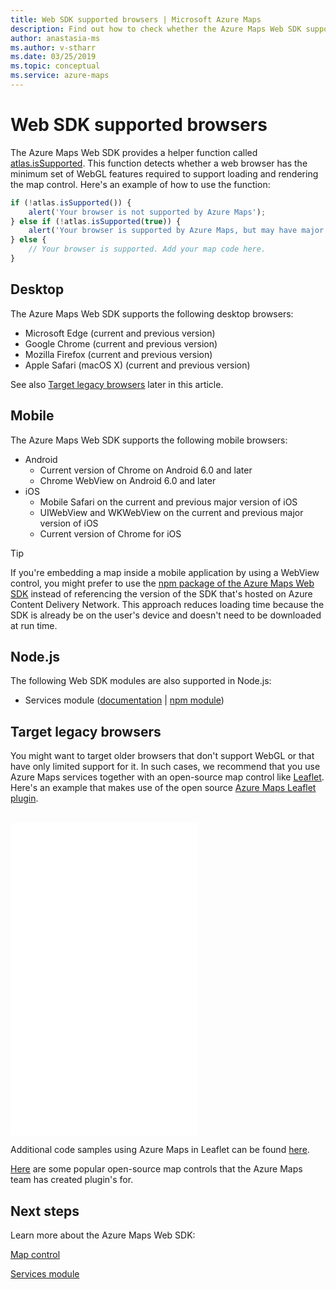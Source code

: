 ```yaml
---
title: Web SDK supported browsers | Microsoft Azure Maps
description: Find out how to check whether the Azure Maps Web SDK supports a browser. View a list of supported browsers. Learn how to use map services with legacy browsers.
author: anastasia-ms
ms.author: v-stharr
ms.date: 03/25/2019
ms.topic: conceptual
ms.service: azure-maps
---
```


# Web SDK supported browsers

The Azure Maps Web SDK provides a helper function called [atlas.isSupported](/javascript/api/azure-maps-control/atlas#issupported-boolean-). This function detects whether a web browser has the minimum set of WebGL features required to support loading and rendering the map control. Here's an example of how to use the function:

```JavaScript
if (!atlas.isSupported()) {
    alert('Your browser is not supported by Azure Maps');
} else if (!atlas.isSupported(true)) {
    alert('Your browser is supported by Azure Maps, but may have major performance caveats.');
} else {
    // Your browser is supported. Add your map code here.
}
```

## Desktop

The Azure Maps Web SDK supports the following desktop browsers:

- Microsoft Edge (current and previous version)
- Google Chrome (current and previous version)
- Mozilla Firefox  (current and previous version)
- Apple Safari (macOS X) (current and previous version)

See also [Target legacy browsers](#Target-Legacy-Browsers) later in this article.

## Mobile

The Azure Maps Web SDK supports the following mobile browsers:

- Android
  - Current version of Chrome on Android 6.0 and later
  - Chrome WebView on Android 6.0 and later
- iOS
  - Mobile Safari on the current and previous major version of iOS
  - UIWebView and WKWebView on the current and previous major version of iOS
  - Current version of Chrome for iOS

> [!TIP]
> If you're embedding a map inside a mobile application by using a WebView control, you might prefer to use the [npm package of the Azure Maps Web SDK](https://www.npmjs.com/package/azure-maps-control) instead of referencing the version of the SDK that's hosted on Azure Content Delivery Network. This approach reduces loading time because the SDK is already be on the user's device and doesn't need to be downloaded at run time.

## Node.js

The following Web SDK modules are also supported in Node.js:

- Services module ([documentation](how-to-use-services-module.md) | [npm module](https://www.npmjs.com/package/azure-maps-rest))

## <a name="Target-Legacy-Browsers"></a>Target legacy browsers

You might want to target older browsers that don't support WebGL or that have only limited support for it. In such cases, we recommend that you use Azure Maps services together with an open-source map control like [Leaflet](https://leafletjs.com/). Here's an example that makes use of the open source [Azure Maps Leaflet plugin](https://github.com/azure-samples/azure-maps-leaflet).

<br/>

<iframe height="500" scrolling="no" title="Azure Maps + Leaflet" src="//codepen.io/azuremaps/embed/GeLgyx/?height=500&theme-id=0&default-tab=html,result" frameborder="no" allowtransparency="true" allowfullscreen="true">
  See the Pen <a href='https://codepen.io/azuremaps/pen/GeLgyx/'>Azure Maps + Leaflet</a> by Azure Maps
  (<a href='https://codepen.io/azuremaps'>@azuremaps</a>) on <a href='https://codepen.io'>CodePen</a>.
</iframe>

Additional code samples using Azure Maps in Leaflet can be found [here](https://azuremapscodesamples.azurewebsites.net/?search=leaflet).

[Here](open-source-projects.md#third-part-map-control-plugins) are some popular open-source map controls that the Azure Maps team has created plugin's for.

## Next steps

Learn more about the Azure Maps Web SDK:

[Map control](how-to-use-map-control.md)

[Services module](how-to-use-services-module.md)
